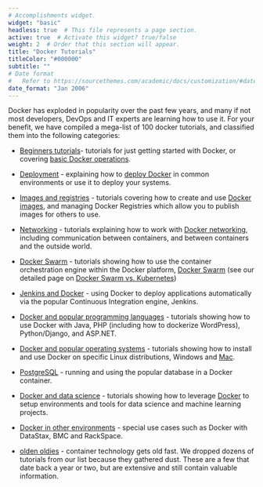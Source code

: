 ```yaml
---
# Accomplishments widget.
widget: "basic"  
headless: true  # This file represents a page section.
active: true  # Activate this widget? true/false
weight: 2  # Order that this section will appear.
title: "Docker Tutorials"
titleColor: "#000000"
subtitle: ""
# Date format
#   Refer to https://sourcethemes.com/academic/docs/customization/#date-format
date_format: "Jan 2006"
---
```




Docker has exploded in popularity over the past few years, and many if not most developers, DevOps and IT experts are learning how to use it. For your benefit, we have compiled a mega-list of 100 docker tutorials, and classified them into the following categories:

* [Beginners tutorials](#docker-beginner-tutorials)- tutorials for just getting started with Docker, or covering [basic Docker operations](/display/containers/basic+docker+operations).

* [Deployment](#docker-deployment-tutorials) - explaining how to [deploy Docker](/display/containers/docker+deployment) in common environments or use it to deploy your systems.

* [Images and registries](#docker-image-tutorials) - tutorials covering how to create and use [Docker images](/display/containers/docker+images+101), and managing Docker Registries which allow you to publish images for others to use.

* [Networking](#docker-networking-tutorials) - tutorials explaining how to work with [Docker networking](/display/containers/docker+networking+101), including communication between containers, and between containers and the outside world.

* [Docker Swarm](#docker-swarm-tutorials) - tutorials showing how to use the container orchestration engine within the Docker platform, [Docker Swarm](#display/containers/docker+swarm+101) (see our detailed page on [Docker Swarm vs. Kubernetes](/display/containers/docker+vs.+kubernetes+-+8+industry+opinions))

* [Jenkins and Docker](#docker-jenkins-tutorials) - using Docker to deploy applications automatically via the popular Continuous Integration engine, Jenkins.

* [Docker and popular programming languages](#docker-java-tutorials) - tutorials showing how to use Docker with Java, PHP (including how to dockerize WordPress), Python/Django, and ASP.NET.

* [Docker and popular operating systems](#docker-linux-tutorials-(specific-linux-distributions)) - tutorials showing how to install and use Docker on specific Linux distributions, Windows and [Mac](/display/containers/docker+on+mac).

* [PostgreSQL](#docker-postgresql-tutorials) - running and using the popular database in a Docker container.

* [Docker and data science](#docker-data-science-tutorials) - tutorials showing how to leverage [Docker](/display/containers/docker+vs.+vagrant) to setup environments and tools for data science and machine learning projects.

* [Docker in other environments](#docker-tutorials-in-other-environments) - special use cases such as Docker with DataStax, BMC and RackSpace.

* [olden oldies](#older-docker-tutorials,-but-still-worth-a-look) - container technology gets old fast. We dropped dozens of tutorials from our list because they gathered dust. These are a few that date back a year or two, but are extensive and still contain valuable information.







